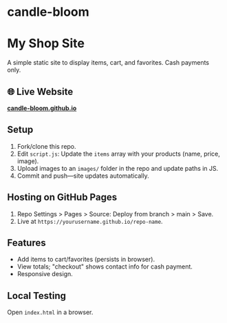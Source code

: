# candle-bloom

# My Shop Site

A simple static site to display items, cart, and favorites. Cash payments only.

## 🌐 Live Website
[**candle-bloom.github.io**](https://whimsical-gingersnap-47e9c6.netlify.app/)

## Setup
1. Fork/clone this repo.
2. Edit `script.js`: Update the `items` array with your products (name, price, image).
3. Upload images to an `images/` folder in the repo and update paths in JS.
4. Commit and push—site updates automatically.

## Hosting on GitHub Pages
1. Repo Settings > Pages > Source: Deploy from branch > main > Save.
2. Live at `https://yourusername.github.io/repo-name`.

## Features
- Add items to cart/favorites (persists in browser).
- View totals; "checkout" shows contact info for cash payment.
- Responsive design.

## Local Testing
Open `index.html` in a browser.